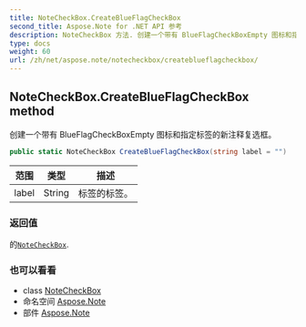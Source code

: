 ```yaml
---
title: NoteCheckBox.CreateBlueFlagCheckBox
second_title: Aspose.Note for .NET API 参考
description: NoteCheckBox 方法. 创建一个带有 BlueFlagCheckBoxEmpty 图标和指定标签的新注释复选框
type: docs
weight: 60
url: /zh/net/aspose.note/notecheckbox/createblueflagcheckbox/
---
```

## NoteCheckBox.CreateBlueFlagCheckBox method

创建一个带有 BlueFlagCheckBoxEmpty 图标和指定标签的新注释复选框。

```csharp
public static NoteCheckBox CreateBlueFlagCheckBox(string label = "")
```

| 范围 | 类型 | 描述 |
| --- | --- | --- |
| label | String | 标签的标签。 |

### 返回值

的[`NoteCheckBox`](../).

### 也可以看看

* class [NoteCheckBox](../)
* 命名空间 [Aspose.Note](../../notecheckbox/)
* 部件 [Aspose.Note](../../../)


